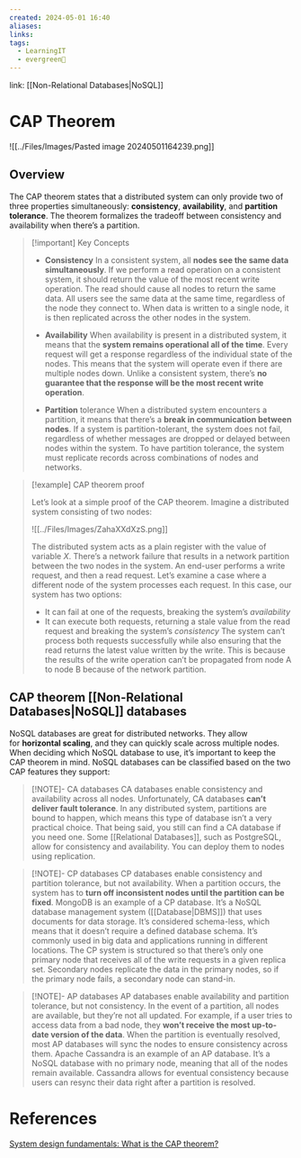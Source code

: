 ```yaml
---
created: 2024-05-01 16:40
aliases: 
links: 
tags:
  - LearningIT
  - evergreen🌳
---
```

link: [[Non-Relational Databases|NoSQL]]

# CAP Theorem

![[../Files/Images/Pasted image 20240501164239.png]]

## Overview

The CAP theorem states that a distributed system can only provide two of three properties simultaneously: **consistency**, **availability**, and **partition tolerance**. The theorem formalizes the tradeoff between consistency and availability when there’s a partition.


> [!important] Key Concepts
> - **Consistency**
> 	In a consistent system, all **nodes see the same data simultaneously**. If we perform a read operation on a consistent system, it should return the value of the most recent write operation. The read should cause all nodes to return the same data. All users see the same data at the same time, regardless of the node they connect to. When data is written to a single node, it is then replicated across the other nodes in the system.
> 
> - **Availability**
>	When availability is present in a distributed system, it means that the **system remains operational all of the time**. Every request will get a response regardless of the individual state of the nodes. This means that the system will operate even if there are multiple nodes down. Unlike a consistent system, there’s **no guarantee that the response will be the most recent write operation**.
>
> - **Partition** tolerance
>	When a distributed system encounters a partition, it means that there’s a **break in communication between nodes**. If a system is partition-tolerant, the system does not fail, regardless of whether messages are dropped or delayed between nodes within the system. To have partition tolerance, the system must replicate records across combinations of nodes and networks.


> [!example]  CAP theorem proof
> 
> Let’s look at a simple proof of the CAP theorem. Imagine a distributed system consisting of two nodes:
> 
> ![[../Files/Images/ZahaXXdXzS.png]]
>
>The distributed system acts as a plain register with the value of variable _X_. There’s a network failure that results in a network partition between the two nodes in the system. An end-user performs a write request, and then a read request. Let’s examine a case where a different node of the system processes each request. In this case, our system has two options:
>- It can fail at one of the requests, breaking the system’s _availability_
>- It can execute both requests, returning a stale value from the read request and breaking the system’s _consistency_
>The system can’t process both requests successfully while also ensuring that the read returns the latest value written by the write. This is because the results of the write operation can’t be propagated from node A to node B because of the network partition.

## CAP theorem [[Non-Relational Databases|NoSQL]] databases

NoSQL databases are great for distributed networks. They allow for **horizontal scaling**, and they can quickly scale across multiple nodes. When deciding which NoSQL database to use, it’s important to keep the CAP theorem in mind. NoSQL databases can be classified based on the two CAP features they support:

> [!NOTE]- CA databases
> 	CA databases enable consistency and availability across all nodes. Unfortunately, CA databases **can’t deliver fault tolerance**. In any distributed system, partitions are bound to happen, which means this type of database isn’t a very practical choice. That being said, you still can find a CA database if you need one. Some [[Relational Databases]], such as PostgreSQL, allow for consistency and availability. You can deploy them to nodes using replication.


> [!NOTE]- CP databases
>	CP databases enable consistency and partition tolerance, but not availability. When a partition occurs, the system has to **turn off inconsistent nodes until the partition can be fixed**. MongoDB is an example of a CP database. It’s a NoSQL database management system ([[Database|DBMS]]) that uses documents for data storage. It’s considered schema-less, which means that it doesn’t require a defined database schema. It’s commonly used in big data and applications running in different locations. The CP system is structured so that there’s only one primary node that receives all of the write requests in a given replica set. Secondary nodes replicate the data in the primary nodes, so if the primary node fails, a secondary node can stand-in.


> [!NOTE]- AP databases
>	AP databases enable availability and partition tolerance, but not consistency. In the event of a partition, all nodes are available, but they’re not all updated. For example, if a user tries to access data from a bad node, they **won’t receive the most up-to-date version of the data**. When the partition is eventually resolved, most AP databases will sync the nodes to ensure consistency across them. Apache Cassandra is an example of an AP database. It’s a NoSQL database with no primary node, meaning that all of the nodes remain available. Cassandra allows for eventual consistency because users can resync their data right after a partition is resolved.

# References

[System design fundamentals: What is the CAP theorem?](https://www.educative.io/blog/what-is-cap-theorem)


